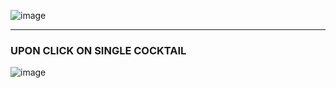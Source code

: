 ![image](https://user-images.githubusercontent.com/42731246/163868981-2f75ceaf-548a-4ef9-8791-da9508f7a463.png)

----------------------------------------------------------------------------

### UPON CLICK ON SINGLE COCKTAIL
![image](https://user-images.githubusercontent.com/42731246/163869091-fa64a6b6-1791-401f-a9a7-844c14020d75.png)

